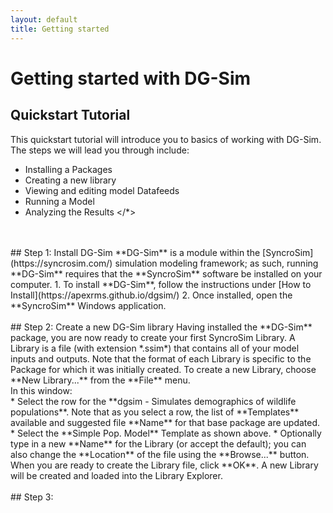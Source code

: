 ```yaml
---
layout: default
title: Getting started
---
```


# Getting started with **DG-Sim**

## Quickstart Tutorial

This quickstart tutorial will introduce you to basics of working with DG-Sim. The steps we will lead you through include:
<br>
* Installing a Packages
* Creating a new library
* Viewing and editing model Datafeeds
* Running a Model
* Analyzing the Results
</*> 
<br>
<br>
## Step 1: Install DG-Sim
**DG-Sim** is a module within the [SyncroSim](https://syncrosim.com/) simulation modeling framework; as such, running **DG-Sim** requires that the **SyncroSim** software be installed on your computer.
1. To install **DG-Sim**, follow the instructions under [How to Install](https://apexrms.github.io/dgsim/)
2. Once installed, open the **SyncroSim** Windows application.
<br>
<br>
## Step 2: Create a new DG-Sim library
Having installed the **DG-Sim** package, you are now ready to create your first SyncroSim Library. A Library is a file (with extension *.ssim*) that contains all of your model inputs and outputs. Note that the format of each Library is specific to the Package for which it was initially created. To create a new Library, choose **New Library...** from the **File** menu.
<br>
In this window:
<br>
* Select the row for the **dgsim - Simulates demographics of wildlife populations**. Note that as you select a row, the list of **Templates** available and suggested file **Name** for that base package are updated.
* Select the **Simple Pop. Model** Template as shown above.
* Optionally type in a new **Name** for the Library (or accept the default); you can also change the **Location** of the file using the **Browse...** button.
<br>
When you are ready to create the Library file, click **OK**. A new Library will be created and loaded into the Library Explorer.
<br>
<br>
## Step 3:
